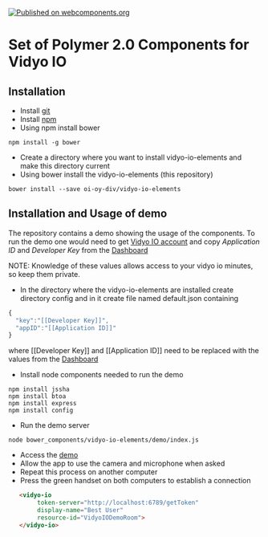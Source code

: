 [![Published on webcomponents.org](https://img.shields.io/badge/webcomponents.org-published-blue.svg)](https://www.webcomponents.org/element/oi-oy-div/vidyo-io-elements)

# Set of Polymer 2.0 Components for Vidyo IO 

## Installation
* Install [git](https://git-scm.com/download) 
* Install [npm](https://nodejs.org/en/download/) 
* Using npm install bower
```
npm install -g bower
```
* Create a directory where you want to install vidyo-io-elements and make this directory current
* Using bower install the vidyo-io-elements (this repository)
```
bower install --save oi-oy-div/vidyo-io-elements
```

## Installation and Usage of demo
The repository contains a demo showing the usage of the components. 
To run the demo one would need to get [Vidyo IO account](https://developer.vidyo.io) and 
copy *Application ID* and *Developer Key* from the [Dashboard](https://developer.vidyo.io/dashboard)

NOTE: Knowledge of these values allows access to your vidyo io minutes, so keep them private.

* In the directory where the vidyo-io-elements are installed create directory config and in it create file named default.json containing
```js
{
  "key":"[[Developer Key]]",
  "appID":"[[Application ID]]"
}
```
where [[Developer Key]] and [[Application ID]] need to be replaced with the values from the [Dashboard](https://developer.vidyo.io/dashboard)
* Install node components needed to run the demo
```
npm install jssha
npm install btoa
npm install express
npm install config
```
* Run the demo server
```
node bower_components/vidyo-io-elements/demo/index.js
```
* Access the [demo](http://localhost:6789) 
* Allow the app to use the camera and microphone when asked 
* Repeat this process on another computer
* Press the green handset on both computers to establish a connection

<!--
```
<custom-element-demo>
  <template>
    <script src="../webcomponentsjs/webcomponents-lite.js"></script>
    <link rel="import" href="vidyo-io.html">
    <style>
        vidyo-io {
          width: 600px;
          height: 600px;
        }
    </style>    
    <next-code-block></next-code-block>
  </template>
</custom-element-demo>
```
-->
```html
   <vidyo-io
        token-server="http://localhost:6789/getToken"
        display-name="Best User" 
        resource-id="VidyoIODemoRoom">
   </vidyo-io>
```

